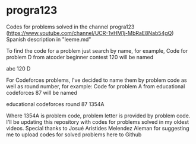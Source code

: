 # progra123
Codes for problems solved in the channel progra123 (https://www.youtube.com/channel/UCR-1vHM1j-MbRaE8Nab54gQ)
Spanish description in "leeme.md"

To find the code for a problem just search by name,
for example,
Code for problem D from atcoder beginner contest 120 will be named

abc 120 D

For Codeforces problems, I've decided to name them by problem code
as well as round number, for example:
Code for problem A from educational codeforces 87 will be named

educational codeforces round 87 1354A

Where 1354A is problem code, problem letter is provided by problem code.
I'll be updating this repository with codes for problems solved in my oldest videos.
Special thanks to Josué Aristides Melendez Aleman for suggesting me to upload codes 
for solved problems here to Github

